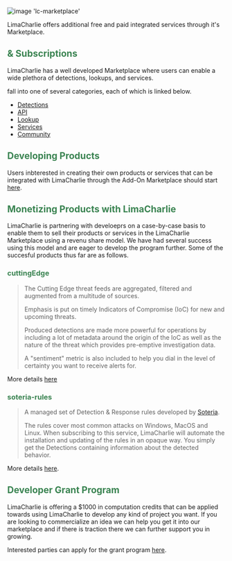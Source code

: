 <!-- leave the empty title here... the image below displays the info BUT the platform requires something here -->
### 

![image 'lc-marketplace'](https://storage.googleapis.com/lc-edu/content/images/logos/lc-marketplace.png)

LimaCharlie offers additional free and paid integrated services through it's  Marketplace.

## <span style="color:#3b8452"> & Subscriptions</span> 

LimaCharlie has a well developed  Marketplace where users can enable a wide plethora of detections, lookups, and services.

 fall into one of several categories, each of which is linked below.

* [Detections](./addon-detections.md)
* [API](./addon-api.md)
* [Lookup](./addon-lookup.md)
* [Services](./addon-services.md)
* [Community](./addon-community.md)

## <span style="color:#3b8452">Developing Products</span> 

Users inbterested in creating their own products or services that can be integrated with LimaCharlie through the Add-On Marketplace should start [here](./user_addons.md).

## <span style="color:#3b8452">Monetizing Products with LimaCharlie</span> 

LimaCharlie is partnering with develoeprs on a case-by-case basis to enable them to sell their products or services in the LimaCharlie Marketplace using a revenu share model. We have had several success using this model and are eager to develop the program further. Some of the succesful products thus far are as follows.

### <span style="color:#3b8452">cuttingEdge</span> 

>The Cutting Edge threat feeds are aggregated, filtered and augmented from a multitude of sources.
>
>Emphasis is put on timely Indicators of Compromise (IoC) for new and upcoming threats.
>
>Produced detections are made more powerful for operations by including a lot of metadata around the origin of the IoC as well as the nature of the threat which provides pre-emptive investigation data.
>
>A "sentiment" metric is also included to help you dial in the level of certainty you want to receive alerts for.

More details [here](./addon-community.md#cuttingedge)

### <span style="color:#3b8452">soteria-rules</span> 

>A managed set of Detection & Response rules developed by [Soteria](https://soteria.io/).
>
>The rules cover most common attacks on Windows, MacOS and Linux. When subscribing to this service, LimaCharlie will automate the installation and updating of the rules in an opaque way. You simply get the Detections containing information about the detected behavior.

More details [here](./addon-community.md#soteria-rules).

## <span style="color:#3b8452">Developer Grant Program</span> 

LimaCharlie is offering a $1000 in computation credits that can be applied towards using LimaCharlie to develop any kind of project you want. If you are looking to commercialize an idea we can help you get it into our marketplace and if there is traction there we can further support you in growing.

Interested parties can apply for the grant program [here](https://limacharlie.io/grant-program).


